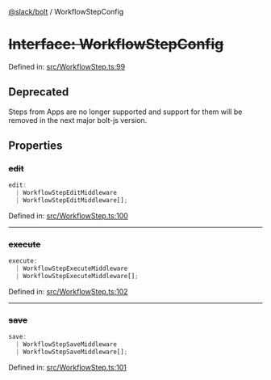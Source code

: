 [@slack/bolt](../index.md) / WorkflowStepConfig

# ~~Interface: WorkflowStepConfig~~

Defined in: [src/WorkflowStep.ts:99](https://github.com/slackapi/bolt-js/blob/main/src/WorkflowStep.ts#L99)

## Deprecated

Steps from Apps are no longer supported and support for them will be removed in the next major bolt-js
version.

## Properties

### ~~edit~~

```ts
edit: 
  | WorkflowStepEditMiddleware
  | WorkflowStepEditMiddleware[];
```

Defined in: [src/WorkflowStep.ts:100](https://github.com/slackapi/bolt-js/blob/main/src/WorkflowStep.ts#L100)

***

### ~~execute~~

```ts
execute: 
  | WorkflowStepExecuteMiddleware
  | WorkflowStepExecuteMiddleware[];
```

Defined in: [src/WorkflowStep.ts:102](https://github.com/slackapi/bolt-js/blob/main/src/WorkflowStep.ts#L102)

***

### ~~save~~

```ts
save: 
  | WorkflowStepSaveMiddleware
  | WorkflowStepSaveMiddleware[];
```

Defined in: [src/WorkflowStep.ts:101](https://github.com/slackapi/bolt-js/blob/main/src/WorkflowStep.ts#L101)
